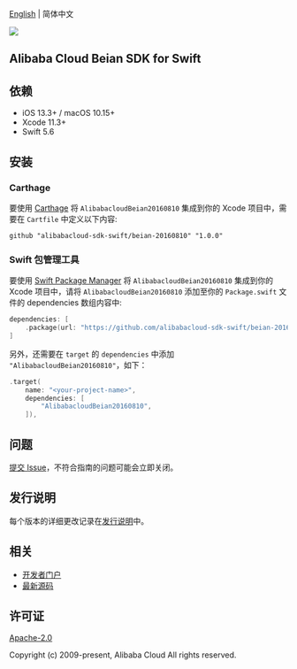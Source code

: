 [English](README.md) | 简体中文

![](https://aliyunsdk-pages.alicdn.com/icons/AlibabaCloud.svg)

## Alibaba Cloud Beian SDK for Swift

## 依赖

- iOS 13.3+ / macOS 10.15+
- Xcode 11.3+
- Swift 5.6

## 安装

### Carthage

要使用 [Carthage](https://github.com/Carthage/Carthage) 将 `AlibabacloudBeian20160810` 集成到你的 Xcode 项目中，需要在 `Cartfile` 中定义以下内容:

```ogdl
github "alibabacloud-sdk-swift/beian-20160810" "1.0.0"
```

### Swift 包管理工具

要使用 [Swift Package Manager](https://swift.org/package-manager/) 将 `AlibabacloudBeian20160810` 集成到你的 Xcode 项目中，请将 `AlibabacloudBeian20160810` 添加至你的 `Package.swift` 文件的 dependencies 数组内容中:

```swift
dependencies: [
    .package(url: "https://github.com/alibabacloud-sdk-swift/beian-20160810.git", from: "1.0.0")
]
```

另外，还需要在 `target` 的 `dependencies` 中添加 `"AlibabacloudBeian20160810"`，如下：

```swift
.target(
    name: "<your-project-name>",
    dependencies: [
        "AlibabacloudBeian20160810",
    ]),
```

## 问题

[提交 Issue](https://github.com/alibabacloud-sdk-swift/beian-20160810/issues/new)，不符合指南的问题可能会立即关闭。

## 发行说明

每个版本的详细更改记录在[发行说明](./ChangeLog.txt)中。

## 相关

* [开发者门户](https://next.api.aliyun.com/home)
* [最新源码](https://github.com/alibabacloud-sdk-swift/beian-20160810)

## 许可证

[Apache-2.0](http://www.apache.org/licenses/LICENSE-2.0)

Copyright (c) 2009-present, Alibaba Cloud All rights reserved.

